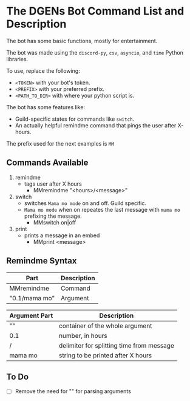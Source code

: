 # The DGENs Bot Command List and Description

The bot has some basic functions, mostly for entertainment.

The bot was made using the `discord-py`, `csv`, `asyncio`, and `time` Python libraries.

To use, replace the following:
- `<TOKEN>` with your bot's token.
- `<PREFIX>` with your preferred prefix.
- `<PATH_TO_DIR>` with where your python script is.

The bot has some features like:
- Guild-specific states for commands like `switch`.
- An actually helpful remindme command that pings the user after X-hours.

The prefix used for the next examples is `MM`

## Commands Available

1. remindme
   - tags user after X hours
     - MMremindme "\<hours>\/\<message>\"
2. switch        
   - switches `Mama mo mode` on and off. Guild specific.
   - `Mama mo mode` when on repeates the last message with `mama mo` prefixing the message.
     - MMswitch on|off 
3. print         
   - prints a message in an embed
     - MMprint \<message>


## Remindme Syntax
| Part          | Description                                 |
| ------------- | ------------------------------------------- |
|MMremindme     | Command                                     |
|"0.1/mama mo"  | Argument                                    |

| Argument Part | Description                                 |
| ------------- | ------------------------------------------- |
|""             | container of the whole argument             |
|0.1            | number, in hours                            |
|/              | delimiter for splitting time from message   |
|mama mo        | string to be printed after X hours          |


## To Do

- [ ] Remove the need for "" for parsing arguments
